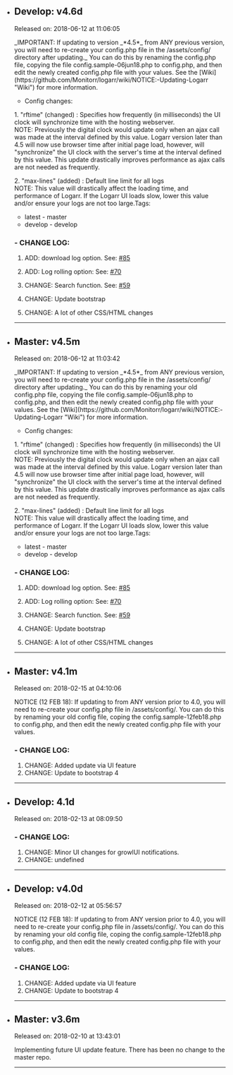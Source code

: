 <div id="about">

*   <div class="github-item">

    ## Develop: v4.6d

    <time class="github-item-time" datetime="2018-06-12T11:06:05Z"><span class="releasetime">Released on: 2018-06-12 at 11:06:05</span></time>

    <div class="releaseBody">_IMPORTANT: If updating to version _*4.5*_ from ANY previous version, you will need to re-create your config.php file in the /assets/config/ directory after updating._  
    You can do this by renaming the config.php file, copying the file config.sample-06jun18.php to config.php, and then edit the newly created config.php file with your values. See the [Wiki](https://github.com/Monitorr/logarr/wiki/NOTICE:-Updating-Logarr "Wiki") for more information.  

    - Config changes:  

    1\. "rftime" (changed) : Specifies how frequently (in milliseconds) the UI clock will synchronize time with the hosting webserver.  
    NOTE: Previously the digital clock would update only when an ajax call was made at the interval defined by this value. Logarr version later than 4.5 will now use browser time after initial page load, however, will "synchronize" the UI clock with the server's time at the interval defined by this value. This update drastically improves performance as ajax calls are not needed as frequently.  

    2\. "max-lines" (added) : Default line limit for all logs  
    NOTE: This value will drastically affect the loading time, and performance of Logarr. If the Logarr UI loads slow, lower this value and/or ensure your logs are not too large.Tags:  
    - latest - master  
    - develop - develop  

    ### - CHANGE LOG:

    1.  ADD: download log option. See: [#85](https://github.com/Monitorr/logarr/issues/85 "GitHub Issue")
    2.  ADD: Log rolling option: See: [#70](https://github.com/Monitorr/logarr/issues/70 "GitHub Issue")

    4.  CHANGE: Search function. See: [#59](https://github.com/Monitorr/logarr/issues/59 "GitHub Issue")
    5.  CHANGE: Update bootstrap
    6.  CHANGE: A lot of other CSS/HTML changes

    </div>

    </div>

    * * *

*   <div class="github-item">

    ## Master: v4.5m

    <time class="github-item-time" datetime="2018-06-12T11:03:42Z"><span class="releasetime">Released on: 2018-06-12 at 11:03:42</span></time>

    <div class="releaseBody">_IMPORTANT: If updating to version _*4.5*_ from ANY previous version, you will need to re-create your config.php file in the /assets/config/ directory after updating._  
    You can do this by renaming your old config.php file, copying the file config.sample-06jun18.php to config.php, and then edit the newly created config.php file with your values. See the [Wiki](https://github.com/Monitorr/logarr/wiki/NOTICE:-Updating-Logarr "Wiki") for more information.  

    - Config changes:  

    1\. "rftime" (changed) : Specifies how frequently (in milliseconds) the UI clock will synchronize time with the hosting webserver.  
    NOTE: Previously the digital clock would update only when an ajax call was made at the interval defined by this value. Logarr version later than 4.5 will now use browser time after initial page load, however, will "synchronize" the UI clock with the server's time at the interval defined by this value. This update drastically improves performance as ajax calls are not needed as frequently.  

    2\. "max-lines" (added) : Default line limit for all logs  
    NOTE: This value will drastically affect the loading time, and performance of Logarr. If the Logarr UI loads slow, lower this value and/or ensure your logs are not too large.Tags:  
    - latest - master  
    - develop - develop  

    ### - CHANGE LOG:

    1.  ADD: download log option. See: [#85](https://github.com/Monitorr/logarr/issues/85 "GitHub Issue")
    2.  ADD: Log rolling option: See: [#70](https://github.com/Monitorr/logarr/issues/70 "GitHub Issue")

    4.  CHANGE: Search function. See: [#59](https://github.com/Monitorr/logarr/issues/59 "GitHub Issue")
    5.  CHANGE: Update bootstrap
    6.  CHANGE: A lot of other CSS/HTML changes

    </div>

    </div>

    * * *

*   <div class="github-item">

    ## Master: v4.1m

    <time class="github-item-time" datetime="2018-02-15T04:10:06Z"><span class="releasetime">Released on: 2018-02-15 at 04:10:06</span></time>

    <div class="releaseBody">NOTICE (12 FEB 18): If updating to from ANY version prior to 4.0, you will need to re-create your config.php file in /assets/config/. You can do this by renaming your old config file, coping the config.sample-12feb18.php to config.php, and then edit the newly created config.php file with your values.

    ### - CHANGE LOG:

    1.  CHANGE: Added update via UI feature
    2.  CHANGE: Update to bootstrap 4

    </div>

    </div>

    * * *

*   <div class="github-item">

    ## Develop: 4.1d

    <time class="github-item-time" datetime="2018-02-13T08:09:50Z"><span class="releasetime">Released on: 2018-02-13 at 08:09:50</span></time>

    <div class="releaseBody">

    ### - CHANGE LOG:

    1.  CHANGE: Minor UI changes for growlUI notifications.
    2.  CHANGE: undefined

    </div>

    </div>

    * * *

*   <div class="github-item">

    ## Develop: v4.0d

    <time class="github-item-time" datetime="2018-02-12T05:56:57Z"><span class="releasetime">Released on: 2018-02-12 at 05:56:57</span></time>

    <div class="releaseBody">NOTICE (12 FEB 18): If updating to from ANY version prior to 4.0, you will need to re-create your config.php file in /assets/config/. You can do this by renaming your old config file, coping the config.sample-12feb18.php to config.php, and then edit the newly created config.php file with your values.

    ### - CHANGE LOG:

    1.  CHANGE: Added update via UI feature
    2.  CHANGE: Update to bootstrap 4

    </div>

    </div>

    * * *

*   <div class="github-item">

    ## Master: v3.6m

    <time class="github-item-time" datetime="2018-02-10T13:43:01Z"><span class="releasetime">Released on: 2018-02-10 at 13:43:01</span></time>

    <div class="releaseBody">Implementing future UI update feature. There has been no change to the master repo.</div>

    </div>

    * * *

</div>
